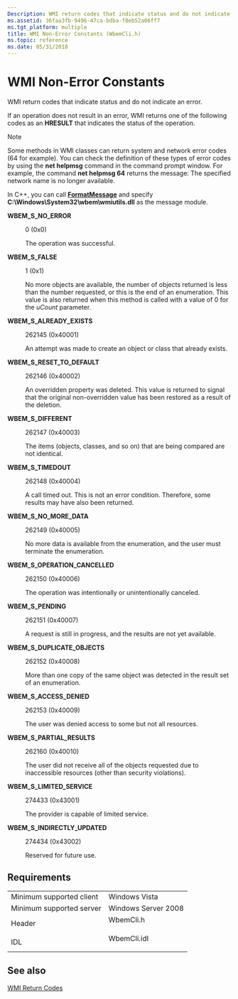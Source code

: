 ```yaml
---
Description: WMI return codes that indicate status and do not indicate an error.
ms.assetid: 36faa3fb-9496-47ca-bdba-f8eb52a06ff7
ms.tgt_platform: multiple
title: WMI Non-Error Constants (WbemCli.h)
ms.topic: reference
ms.date: 05/31/2018
---
```


# WMI Non-Error Constants

WMI return codes that indicate status and do not indicate an error.

If an operation does not result in an error, WMI returns one of the following codes as an **HRESULT** that indicates the status of the operation.

> [!Note]  
> Some methods in WMI classes can return system and network error codes (64 for example). You can check the definition of these types of error codes by using the **net helpmsg** command in the command prompt window. For example, the command **net helpmsg 64** returns the message: The specified network name is no longer available.

 

In C++, you can call [**FormatMessage**](/windows/desktop/api/winbase/nf-winbase-formatmessage) and specify **C:\\Windows\\System32\\wbem\\wmiutils.dll** as the message module.

<dl> <dt>

<span id="WBEM_S_NO_ERROR"></span><span id="wbem_s_no_error"></span>**WBEM\_S\_NO\_ERROR**
</dt> <dd> <dl> <dt>

0 (0x0)
</dt> <dt>



The operation was successful.


</dt> </dl> </dd> <dt>

<span id="WBEM_S_FALSE"></span><span id="wbem_s_false"></span>**WBEM\_S\_FALSE**
</dt> <dd> <dl> <dt>

1 (0x1)
</dt> <dt>



No more objects are available, the number of objects returned is less than the number requested, or this is the end of an enumeration. This value is also returned when this method is called with a value of 0 for the *uCount* parameter.


</dt> </dl> </dd> <dt>

<span id="WBEM_S_ALREADY_EXISTS"></span><span id="wbem_s_already_exists"></span>**WBEM\_S\_ALREADY\_EXISTS**
</dt> <dd> <dl> <dt>

262145 (0x40001)
</dt> <dt>



An attempt was made to create an object or class that already exists.


</dt> </dl> </dd> <dt>

<span id="WBEM_S_RESET_TO_DEFAULT"></span><span id="wbem_s_reset_to_default"></span>**WBEM\_S\_RESET\_TO\_DEFAULT**
</dt> <dd> <dl> <dt>

262146 (0x40002)
</dt> <dt>



An overridden property was deleted. This value is returned to signal that the original non-overridden value has been restored as a result of the deletion.


</dt> </dl> </dd> <dt>

<span id="WBEM_S_DIFFERENT"></span><span id="wbem_s_different"></span>**WBEM\_S\_DIFFERENT**
</dt> <dd> <dl> <dt>

262147 (0x40003)
</dt> <dt>



The items (objects, classes, and so on) that are being compared are not identical.


</dt> </dl> </dd> <dt>

<span id="WBEM_S_TIMEDOUT"></span><span id="wbem_s_timedout"></span>**WBEM\_S\_TIMEDOUT**
</dt> <dd> <dl> <dt>

262148 (0x40004)
</dt> <dt>



A call timed out. This is not an error condition. Therefore, some results may have also been returned.


</dt> </dl> </dd> <dt>

<span id="WBEM_S_NO_MORE_DATA"></span><span id="wbem_s_no_more_data"></span>**WBEM\_S\_NO\_MORE\_DATA**
</dt> <dd> <dl> <dt>

262149 (0x40005)
</dt> <dt>



No more data is available from the enumeration, and the user must terminate the enumeration.


</dt> </dl> </dd> <dt>

<span id="WBEM_S_OPERATION_CANCELLED"></span><span id="wbem_s_operation_cancelled"></span>**WBEM\_S\_OPERATION\_CANCELLED**
</dt> <dd> <dl> <dt>

262150 (0x40006)
</dt> <dt>



The operation was intentionally or unintentionally canceled.


</dt> </dl> </dd> <dt>

<span id="WBEM_S_PENDING"></span><span id="wbem_s_pending"></span>**WBEM\_S\_PENDING**
</dt> <dd> <dl> <dt>

262151 (0x40007)
</dt> <dt>



A request is still in progress, and the results are not yet available.


</dt> </dl> </dd> <dt>

<span id="WBEM_S_DUPLICATE_OBJECTS"></span><span id="wbem_s_duplicate_objects"></span>**WBEM\_S\_DUPLICATE\_OBJECTS**
</dt> <dd> <dl> <dt>

262152 (0x40008)
</dt> <dt>



More than one copy of the same object was detected in the result set of an enumeration.


</dt> </dl> </dd> <dt>

<span id="WBEM_S_ACCESS_DENIED"></span><span id="wbem_s_access_denied"></span>**WBEM\_S\_ACCESS\_DENIED**
</dt> <dd> <dl> <dt>

262153 (0x40009)
</dt> <dt>



The user was denied access to some but not all resources.


</dt> </dl> </dd> <dt>

<span id="WBEM_S_PARTIAL_RESULTS"></span><span id="wbem_s_partial_results"></span>**WBEM\_S\_PARTIAL\_RESULTS**
</dt> <dd> <dl> <dt>

262160 (0x40010)
</dt> <dt>



The user did not receive all of the objects requested due to inaccessible resources (other than security violations).


</dt> </dl> </dd> <dt>

<span id="WBEM_S_LIMITED_SERVICE"></span><span id="wbem_s_limited_service"></span>**WBEM\_S\_LIMITED\_SERVICE**
</dt> <dd> <dl> <dt>

274433 (0x43001)
</dt> <dt>



The provider is capable of limited service.


</dt> </dl> </dd> <dt>

<span id="WBEM_S_INDIRECTLY_UPDATED"></span><span id="wbem_s_indirectly_updated"></span>**WBEM\_S\_INDIRECTLY\_UPDATED**
</dt> <dd> <dl> <dt>

274434 (0x43002)
</dt> <dt>



Reserved for future use.


</dt> </dl> </dd> </dl>

## Requirements



|                                     |                                                                                        |
|-------------------------------------|----------------------------------------------------------------------------------------|
| Minimum supported client<br/> | Windows Vista<br/>                                                               |
| Minimum supported server<br/> | Windows Server 2008<br/>                                                         |
| Header<br/>                   | <dl> <dt>WbemCli.h</dt> </dl>   |
| IDL<br/>                      | <dl> <dt>WbemCli.idl</dt> </dl> |



## See also

<dl> <dt>

[WMI Return Codes](wmi-return-codes.md)
</dt> </dl>

 

